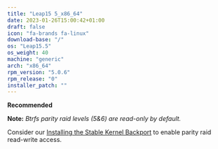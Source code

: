 ```yaml
---
title: "Leap15 5_x86_64"
date: 2023-01-26T15:00:42+01:00
draft: false
icon: "fa-brands fa-linux"
download-base: "/"
os: "Leap15.5"
os_weight: 40
machine: "generic"
arch: "x86_64"
rpm_version: "5.0.6"
rpm_release: "0"
installer_patch: ""
---
```


**Recommended**

**Note:** *Btrfs parity raid levels (5&6) are read-only by default.*

Consider our [Installing the Stable Kernel Backport](https://rockstor.com/docs/howtos/stable_kernel_backport.html)
to enable parity raid read-write access.